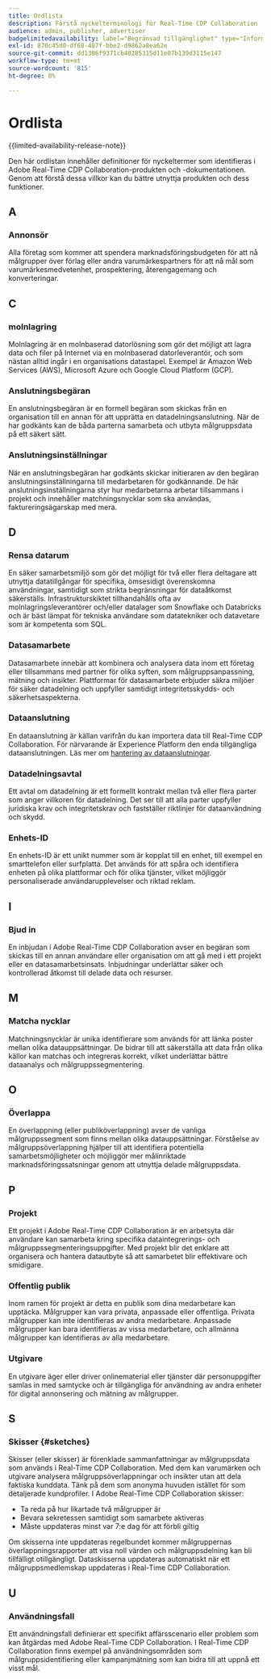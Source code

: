```yaml
---
title: Ordlista
description: Förstå nyckelterminologi för Real-Time CDP Collaboration
audience: admin, publisher, advertiser
badgelimitedavailability: label="Begränsad tillgänglighet" type="Informative" url="https://helpx.adobe.com/se/legal/product-descriptions/real-time-customer-data-platform-collaboration.html newtab=true"
exl-id: 870c45d0-df68-487f-bbe2-d9862a8ea62e
source-git-commit: dd1386f9371cb40285315d11e07b139d3115e147
workflow-type: tm+mt
source-wordcount: '815'
ht-degree: 0%

---
```


# Ordlista

{{limited-availability-release-note}}

Den här ordlistan innehåller definitioner för nyckeltermer som identifieras i Adobe Real-Time CDP Collaboration-produkten och -dokumentationen. Genom att förstå dessa villkor kan du bättre utnyttja produkten och dess funktioner.

## A

### Annonsör

Alla företag som kommer att spendera marknadsföringsbudgeten för att nå målgrupper över förlag eller andra varumärkespartners för att nå mål som varumärkesmedvetenhet, prospektering, återengagemang och konverteringar.

## C

### molnlagring

Molnlagring är en molnbaserad datorlösning som gör det möjligt att lagra data och filer på Internet via en molnbaserad datorleverantör, och som nästan alltid ingår i en organisations datastapel. Exempel är Amazon Web Services (AWS), Microsoft Azure och Google Cloud Platform (GCP).

### Anslutningsbegäran

En anslutningsbegäran är en formell begäran som skickas från en organisation till en annan för att upprätta en datadelningsanslutning. När de har godkänts kan de båda parterna samarbeta och utbyta målgruppsdata på ett säkert sätt.

### Anslutningsinställningar

När en anslutningsbegäran har godkänts skickar initieraren av den begäran anslutningsinställningarna till medarbetaren för godkännande. De här anslutningsinställningarna styr hur medarbetarna arbetar tillsammans i projekt och innehåller matchningsnycklar som ska användas, faktureringsägarskap med mera.

<!--

### Crosswalk

An identity crosswalk is a tool used to connect different identifiers across datasets to enrich your audience data with additional attributes or dimensions. It creates a bridge between different data points, allowing for a more comprehensive and cohesive view of the data.

-->

## D

### Rensa datarum

En säker samarbetsmiljö som gör det möjligt för två eller flera deltagare att utnyttja datatillgångar för specifika, ömsesidigt överenskomna användningar, samtidigt som strikta begränsningar för dataåtkomst säkerställs. Infrastrukturskiktet tillhandahålls ofta av molnlagringsleverantörer och/eller datalager som Snowflake och Databricks och är bäst lämpat för tekniska användare som datatekniker och datavetare som är kompetenta som SQL.

### Datasamarbete

Datasamarbete innebär att kombinera och analysera data inom ett företag eller tillsammans med partner för olika syften, som målgruppsanpassning, mätning och insikter. Plattformar för datasamarbete erbjuder säkra miljöer för säker datadelning och uppfyller samtidigt integritetsskydds- och säkerhetsaspekterna.

### Dataanslutning

En dataanslutning är källan varifrån du kan importera data till Real-Time CDP Collaboration. För närvarande är Experience Platform den enda tillgängliga dataanslutningen. Läs mer om [hantering av dataanslutningar](/help/guide/setup/manage-data-connection.md).

### Datadelningsavtal

Ett avtal om datadelning är ett formellt kontrakt mellan två eller flera parter som anger villkoren för datadelning. Det ser till att alla parter uppfyller juridiska krav och integritetskrav och fastställer riktlinjer för dataanvändning och skydd.

### Enhets-ID

En enhets-ID är ett unikt nummer som är kopplat till en enhet, till exempel en smarttelefon eller surfplatta. Det används för att spåra och identifiera enheten på olika plattformar och för olika tjänster, vilket möjliggör personaliserade användarupplevelser och riktad reklam.

## I

### Bjud in

En inbjudan i Adobe Real-Time CDP Collaboration avser en begäran som skickas till en annan användare eller organisation om att gå med i ett projekt eller en datasamarbetsinsats. Inbjudningar underlättar säker och kontrollerad åtkomst till delade data och resurser.

<!--

## J

### Join key

In the context of identity crosswalks, a join key is a unique identifier used to match and link different identifiers across datasets, enabling the integration and unification of audience data from various sources. For example, a hashed email (HEM) can be a join key.

-->

## M

### Matcha nycklar

Matchningsnycklar är unika identifierare som används för att länka poster mellan olika datauppsättningar. De bidrar till att säkerställa att data från olika källor kan matchas och integreras korrekt, vilket underlättar bättre dataanalys och målgruppssegmentering.

## O

### Överlappa

En överlappning (eller publiköverlappning) avser de vanliga målgruppssegment som finns mellan olika datauppsättningar. Förståelse av målgruppsöverlappning hjälper till att identifiera potentiella samarbetsmöjligheter och möjliggör mer målinriktade marknadsföringssatsningar genom att utnyttja delade målgruppsdata.

## P

### Projekt

Ett projekt i Adobe Real-Time CDP Collaboration är en arbetsyta där användare kan samarbeta kring specifika dataintegrerings- och målgruppssegmenteringsuppgifter. Med projekt blir det enklare att organisera och hantera datautbyte så att samarbetet blir effektivare och smidigare.

### Offentlig publik

Inom ramen för projekt är detta en publik som dina medarbetare kan upptäcka. Målgrupper kan vara privata, anpassade eller offentliga. Privata målgrupper kan inte identifieras av andra medarbetare. Anpassade målgrupper kan bara identifieras av vissa medarbetare, och allmänna målgrupper kan identifieras av alla medarbetare.

### Utgivare

En utgivare äger eller driver onlinematerial eller tjänster där personuppgifter samlas in med samtycke och är tillgängliga för användning av andra enheter för digital annonsering och mätning av målgrupper.

## S

### Skisser {#sketches}

Skisser (eller skisser) är förenklade sammanfattningar av målgruppsdata som används i Real-Time CDP Collaboration. Med dem kan varumärken och utgivare analysera målgruppsöverlappningar och insikter utan att dela faktiska kunddata. Tänk på dem som anonyma huvuden istället för som detaljerade kundprofiler.
I Adobe Real-Time CDP Collaboration skisser:

* Ta reda på hur likartade två målgrupper är
* Bevara sekretessen samtidigt som samarbete aktiveras
* Måste uppdateras minst var 7:e dag för att förbli giltig

Om skisserna inte uppdateras regelbundet kommer målgruppernas överlappningsrapporter att visa noll värden och målgruppsdelning kan bli tillfälligt otillgängligt. Dataskisserna uppdateras automatiskt när ett målgruppsmedlemskap uppdateras i Real-Time CDP Collaboration.

## U

### Användningsfall

Ett användningsfall definierar ett specifikt affärsscenario eller problem som kan åtgärdas med Adobe Real-Time CDP Collaboration. I Real-Time CDP Collaboration finns exempel på användningsområden som målgruppsidentifiering eller kampanjmätning som kan bidra till att uppnå ett visst mål.
